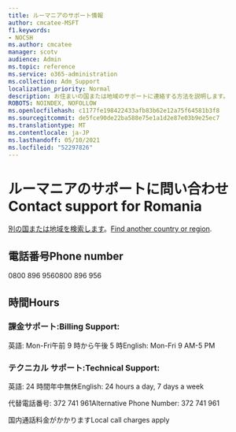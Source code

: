 ```yaml
---
title: ルーマニアのサポート情報
author: cmcatee-MSFT
f1.keywords:
- NOCSH
ms.author: cmcatee
manager: scotv
audience: Admin
ms.topic: reference
ms.service: o365-administration
ms.collection: Adm_Support
localization_priority: Normal
description: お住まいの国または地域のサポートに連絡する方法を説明します。
ROBOTS: NOINDEX, NOFOLLOW
ms.openlocfilehash: c1177fe198422433afb83b62e12a75f64581b3f8
ms.sourcegitcommit: de5fce90de22ba588e75e1a1d2e87e03b9e25ec7
ms.translationtype: MT
ms.contentlocale: ja-JP
ms.lasthandoff: 05/10/2021
ms.locfileid: "52297826"
---
```

# <a name="contact-support-for-romania"></a><span data-ttu-id="cc267-103">ルーマニアのサポートに問い合わせ</span><span class="sxs-lookup"><span data-stu-id="cc267-103">Contact support for Romania</span></span>

<span data-ttu-id="cc267-104">[別の国または地域を検索します](../../business-video/get-help-support.md)。</span><span class="sxs-lookup"><span data-stu-id="cc267-104">[Find another country or region](../../business-video/get-help-support.md).</span></span>

## <a name="phone-number"></a><span data-ttu-id="cc267-105">電話番号</span><span class="sxs-lookup"><span data-stu-id="cc267-105">Phone number</span></span>
<span data-ttu-id="cc267-106">0800 896 956</span><span class="sxs-lookup"><span data-stu-id="cc267-106">0800 896 956</span></span>

## <a name="hours"></a><span data-ttu-id="cc267-107">時間</span><span class="sxs-lookup"><span data-stu-id="cc267-107">Hours</span></span>
### <a name="billing-support"></a><span data-ttu-id="cc267-108">課金サポート:</span><span class="sxs-lookup"><span data-stu-id="cc267-108">Billing Support:</span></span>

<span data-ttu-id="cc267-109">英語: Mon-Fri午前 9 時から午後 5 時</span><span class="sxs-lookup"><span data-stu-id="cc267-109">English: Mon-Fri 9 AM-5 PM</span></span>

### <a name="technical-support"></a><span data-ttu-id="cc267-110">テクニカル サポート:</span><span class="sxs-lookup"><span data-stu-id="cc267-110">Technical Support:</span></span>

<span data-ttu-id="cc267-111">英語: 24 時間年中無休</span><span class="sxs-lookup"><span data-stu-id="cc267-111">English: 24 hours a day, 7 days a week</span></span>

<span data-ttu-id="cc267-112">代替電話番号: 372 741 961</span><span class="sxs-lookup"><span data-stu-id="cc267-112">Alternative Phone Number: 372 741 961</span></span>

<span data-ttu-id="cc267-113">国内通話料金がかかります</span><span class="sxs-lookup"><span data-stu-id="cc267-113">Local call charges apply</span></span>
